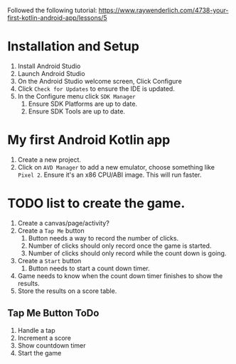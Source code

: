 Followed the following tutorial: https://www.raywenderlich.com/4738-your-first-kotlin-android-app/lessons/5

# Installation and Setup

1. Install Android Studio
2. Launch Android Studio
3. On the Android Studio welcome screen, Click Configure
4. Click `Check for Updates` to ensure the IDE is updated.
5. In the Configure menu click `SDK Manager`
   1. Ensure SDK Platforms are up to date.
   2. Ensure SDK Tools are up to date.

# My first Android Kotlin app

1. Create a new project.
2. Click on `AVD Manager` to add a new emulator, choose something like `Pixel 2`. Ensure it's an x86 CPU/ABI image. This will run faster.

# TODO list to create the game.

1. Create a canvas/page/activity?
2. Create a `Tap Me` button
   1. Button needs a way to record the number of clicks.
   2. Number of clicks should only record once the game is started.
   3. Number of clicks should only record while the count down is going.
3. Create a `Start` button
   1. Button needs to start a count down timer.
4. Game needs to know when the count down timer finishes to show the results.
5. Store the results on a score table.

## Tap Me Button ToDo

1. Handle a tap
2. Increment a score
3. Show countdown timer
4. Start the game